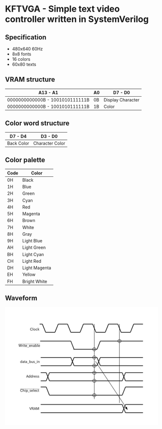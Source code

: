 # KFTVGA - Simple text video controller written in SystemVerilog
## Specification
- 480x640 60Hz
- 8x8 fonts
- 16 colors
- 60x80 texts

## VRAM structure
|A13 - A1                       |A0|D7 - D0          |
|-------------------------------|--|-----------------|
|0000000000000B - 1001010111111B|0B|Display Character|
|0000000000000B - 1001010111111B|1B|Color            |

## Color word structure
|D7 - D4   |D3 - D0        |
|----------|---------------|
|Back Color|Character Color|

## Color palette
|Code|Color        |
|----|-------------|
|0H  |Black        |
|1H  |Blue         |
|2H  |Green        |
|3H  |Cyan         |
|4H  |Red          |
|5H  |Magenta      |
|6H  |Brown        |
|7H  |White        |
|8H  |Gray         |
|9H  |Light Blue   |
|AH  |Light Green  |
|BH  |Light Cyan   |
|CH  |Light Red    |
|DH  |Light Magenta|
|EH  |Yellow       |
|FH  |Bright White |

## Waveform

![KFTVGA-Chart_Basic_Output](img/KFTVGA-Chart_Basic_Output.png)
